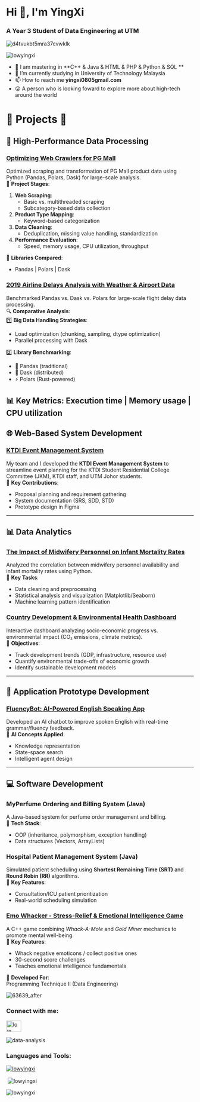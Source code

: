 <h1>Hi 👋, I'm YingXi</h1>
<h3 align="left">A Year 3 Student of Data Engineering at UTM</h3>


![d4tvukbt5mra37cvwklk](https://user-images.githubusercontent.com/129196789/230538573-84448167-0eab-4b45-953d-33f8af5fbc37.gif)


<p align="left"> <img src="https://komarev.com/ghpvc/?username=lowyingxi&label=Profile%20views&color=0e75b6&style=flat" alt="lowyingxi" /> </p>


- 🌱 I am mastering in **C++ & Java & HTML & PHP & Python & SQL **
- 🔭 I’m currently studying in University of Technology Malaysia
- 📫 How to reach me **yingxi0805gmail.com**
- 😝 A person who is looking foward to explore more about high-tech around the world

# 📝 Projects 📝
## 🚀 High-Performance Data Processing
### [Optimizing Web Crawlers for PG Mall](https://github.com/drshahizan/HPDP/tree/main/2425/project/p1/GroupD)
Optimized scraping and transformation of PG Mall product data using Python (Pandas, Polars, Dask) for large-scale analysis.  
🔹 **Project Stages**:  
1. **Web Scraping**:  
   - Basic vs. multithreaded scraping  
   - Subcategory-based data collection  
2. **Product Type Mapping**:  
   - Keyword-based categorization  
3. **Data Cleaning**:  
   - Deduplication, missing value handling, standardization  
4. **Performance Evaluation**:  
   - Speed, memory usage, CPU utilization, throughput  

🔹 **Libraries Compared**:  
- Pandas | Polars | Dask  

### [2019 Airline Delays Analysis with Weather & Airport Data](https://github.com/drshahizan/HPDP/blob/main/2425/assignment/A2/bdm/SwiftParse/big_data.md)
Benchmarked Pandas vs. Dask vs. Polars for large-scale flight delay data processing.  
🔍 **Comparative Analysis**:  
1️⃣ **Big Data Handling Strategies**:  
   - Load optimization (chunking, sampling, dtype optimization)  
   - Parallel processing with Dask
  
2️⃣ **Library Benchmarking**:  
   - 🐼 Pandas (traditional)  
   - 🧵 Dask (distributed)  
   - ⚡ Polars (Rust-powered)  

📊 **Key Metrics**: Execution time | Memory usage | CPU utilization
---
## 🌐 Web-Based System Development
### [KTDI Event Management System](https://github.com/drshahizan/software-engineering/tree/main/project/project/sec01/curiousity)
My team and I developed the **KTDI Event Management System** to streamline event planning for the KTDI Student Residential College Committee (JKM), KTDI staff, and UTM Johor students.  
🔹 **Key Contributions**:  
- Proposal planning and requirement gathering  
- System documentation (SRS, SDD, STD)  
- Prototype design in Figma  

---

## 📊 Data Analytics
### [The Impact of Midwifery Personnel on Infant Mortality Rates](https://github.com/lowyingxi/Data-Analytics-Programming)
Analyzed the correlation between midwifery personnel availability and infant mortality rates using Python.  
🔹 **Key Tasks**:  
- Data cleaning and preprocessing  
- Statistical analysis and visualization (Matplotlib/Seaborn)  
- Machine learning pattern identification  

### [Country Development & Environmental Health Dashboard](https://github.com/lowyingxi/Country-Development-and-Environmental-Health-Dashboard)
Interactive dashboard analyzing socio-economic progress vs. environmental impact (CO₂ emissions, climate metrics).  
🎯 **Objectives**:  
- Track development trends (GDP, infrastructure, resource use)  
- Quantify environmental trade-offs of economic growth  
- Identify sustainable development models  

---


## 🤖 Application Prototype Development
### [FluencyBot: AI-Powered English Speaking App](https://github.com/lowyingxi/FluencyBot-AI-Powered-English-Speaking-App-)
Developed an AI chatbot to improve spoken English with real-time grammar/fluency feedback.  
🔹 **AI Concepts Applied**:  
- Knowledge representation  
- State-space search  
- Intelligent agent design  

---

## 💻 Software Development
### MyPerfume Ordering and Billing System (Java)
A Java-based system for perfume order management and billing.  
🔹 **Tech Stack**:  
- OOP (inheritance, polymorphism, exception handling)  
- Data structures (Vectors, ArrayLists)  

### Hospital Patient Management System (Java)
Simulated patient scheduling using **Shortest Remaining Time (SRT)** and **Round Robin (RR)** algorithms.  
🔹 **Key Features**:  
- Consultation/ICU patient prioritization  
- Real-world scheduling simulation
  
### [Emo Whacker - Stress-Relief & Emotional Intelligence Game](https://github.com/lowyingxi/EmoWhackerGame)
A C++ game combining *Whack-A-Mole* and *Gold Miner* mechanics to promote mental well-being.  
🌟 **Key Features**:  
- Whack negative emoticons / collect positive ones  
- 30-second score challenges  
- Teaches emotional intelligence fundamentals  

🔹 **Developed For**:  
Programming Technique II (Data Engineering)

![63639_after](https://user-images.githubusercontent.com/129196789/230540835-7a2d7854-ab44-4155-95df-c9c3e165ede8.gif)


<h3 align="left">Connect with me:</h3>
<p align="left">
<a href="https://www.linkedin.com/in/low-ying-xi-075a00260/" target="blank"><img align="center" src="https://raw.githubusercontent.com/rahuldkjain/github-profile-readme-generator/master/src/images/icons/Social/linked-in-alt.svg" alt="low ying xi" height="30" width="40" /></a>
</p>

![data-analysis](https://user-images.githubusercontent.com/129196789/230539615-828accac-b662-4161-83b7-22c3cfeef437.gif)

<h3 align="left">Languages and Tools:</h3>

<p></p>
<p align="left"> <a href="https://github.com/ryo-ma/github-profile-trophy"><img src="https://github-profile-trophy.vercel.app/?username=lowyingxi" alt="lowyingxi" /></a> </p>
<p>&nbsp;<img align="center" src="https://github-readme-stats.vercel.app/api?username=lowyingxi&show_icons=true&locale=en" alt="lowyingxi" /></p>

<p><img align="center" src="https://github-readme-streak-stats.herokuapp.com/?user=lowyingxi&" alt="lowyingxi" /></p>

